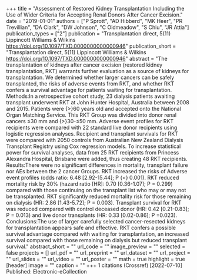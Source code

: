 +++
title = "Assessment of Restored Kidney Transplantation Including the Use of Wider Criteria for Accepting Renal Donors After Cancer Excision."
date = "2019-01-01"
authors = ["P Sprott", "AD Hibberd", "MK Heer", "PR Trevillian", "DA Clark", "DW Johnson", "C Oldmeadow", "S Chiu", "JR Attia"]
publication_types = ["2"]
publication = "Transplantation direct, 5(11) Lippincott Williams \& Wilkins https://doi.org/10.1097/TXD.0000000000000946"
publication_short = "Transplantation direct, 5(11) Lippincott Williams \& Wilkins https://doi.org/10.1097/TXD.0000000000000946"
abstract = "The transplantation of kidneys after cancer excision (restored kidney transplantation, RKT) warrants further evaluation as a source of kidneys for transplantation. We determined whether larger cancers can be safely transplanted, the risks of adverse events from RKT, and whether RKT confers a survival advantage for patients waiting for transplantation. Methods:In a retrospective cohort study, 23 dialysis patients awaiting transplant underwent RKT at John Hunter Hospital, Australia between 2008 and 2015. Patients were {$>$}60 years old and accepted onto the National Organ Matching Service. This RKT Group was divided into donor renal cancers ≤30 mm and {$>$}30-≤50 mm. Adverse event profiles for RKT recipients were compared with 22 standard live donor recipients using logistic regression analyses. Recipient and transplant survivals for RKT were compared with 2050 controls from Australian New Zealand Dialysis Transplant Registry using Cox regression models. To increase statistical power for survival analyses, data from 25 RKT recipients from Princess Alexandra Hospital, Brisbane were added, thus creating 48 RKT recipients. Results:There were no significant differences in mortality, transplant failure nor AEs between the 2 cancer Groups. RKT increased the risks of Adverse event profiles (odds ratio: 6.48 [2.92-15.44]; P {$<$} 0.001). RKT reduced mortality risk by 30% (hazard ratio [HR]: 0.70 [0.36-1.07]; P = 0.299) compared with those continuing on the transplant list who may or may not be transplanted. RKT significantly reduced mortality risk for those remaining on dialysis (HR: 2.86 [1.43-5.72]; P = 0.003). Transplant survival for RKT was reduced compared with control deceased donor (HR: 0.42 [0.21-0.83]; P = 0.013) and live donor transplants (HR: 0.33 [0.02-0.86]; P =0.023). Conclusions:The use of larger carefully selected cancer-resected kidneys for transplantation appears safe and effective. RKT confers a possible survival advantage compared with waiting for transplantation, an increased survival compared with those remaining on dialysis but reduced transplant survival."
abstract_short = ""
url_code = ""
image_preview = ""
selected = false
projects = []
url_pdf = ""
url_preprint = ""
url_dataset = ""
url_project = ""
url_slides = ""
url_video = ""
url_poster = ""
math = true
highlight = true
[header]
image = ""
caption = ""
+++
1 citations (Crossref) [2022-07-10] Published: Electronic-eCollection
